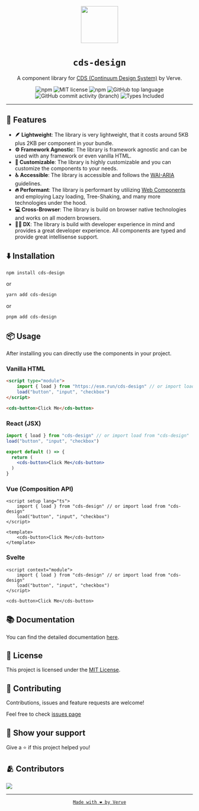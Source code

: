 <div align="center">

<img height="100" src="https://cds-design.github.io/favicon.svg" />

# `cds-design`

A component library for [CDS (Continuum Design System)](https://cds-design.github.io/) by Verve.

![npm](https://img.shields.io/npm/v/cds-design) ![MIT license](https://badgen.net/github/license/cds-design/continuum) ![npm](https://img.shields.io/npm/dt/cds-design) ![GitHub top language](https://img.shields.io/github/languages/top/cds-design/continuum) ![GitHub commit activity (branch)](https://img.shields.io/github/commit-activity/m/cds-design/continuum) ![Types Included](https://badgen.net/npm/types/cds-design)

---

</div>

## 🚀 Features

- **🪶 Lightweight**: The library is very lightweight, that it costs around 5KB plus 2KB per component in your bundle.
- **⚙️ Framework Agnostic**: The library is framework agnostic and can be used with any framework or even vanilla HTML.
- **🔧 Customizable**: The library is highly customizable and you can customize the components to your needs.
- **♿️ Accessible**: The library is accessible and follows the [WAI-ARIA](https://www.w3.org/WAI/standards-guidelines/aria/) guidelines.
- **🔥 Performant**: The library is performant by utilizing [Web Components](https://developer.mozilla.org/en-US/docs/Web/Web_Components) and employing Lazy loading, Tree-Shaking, and many more technologies under the hood.
- **💻 Cross-Browser**: The library is build on browser native technologies and works on all modern browsers.
- **👨‍💻 DX**: The library is build with developer experience in mind and provides a great developer experience. All components are typed and provide great intellisense support.

## ⬇️ Installation

```bash
npm install cds-design
```
or
```bash
yarn add cds-design
```
or
```bash
pnpm add cds-design
```

## 📦 Usage

After installing you can directly use the components in your project.

### Vanilla HTML
```html
<script type="module">
    import { load } from "https://esm.run/cds-design" // or import load from "https://esm.run/cds-design"
    load("button", "input", "checkbox")
</script>

<cds-button>Click Me</cds-button>
```

### React (JSX)
```jsx
import { load } from "cds-design" // or import load from "cds-design"
load("button", "input", "checkbox")

export default () => {
  return (
    <cds-button>Click Me</cds-button>
  )
}
```

### Vue (Composition API)
```vue
<script setup lang="ts">
    import { load } from "cds-design" // or import load from "cds-design"
    load("button", "input", "checkbox")
</script>

<template>
    <cds-button>Click Me</cds-button>
</template>
```

### Svelte
```svelte
<script context="module">
    import { load } from "cds-design" // or import load from "cds-design"
    load("button", "input", "checkbox")
</script>

<cds-button>Click Me</cds-button>
```

## 📚 Documentation

You can find the detailed documentation [here](https://cds-design.github.io/docs).

## 📝 License

This project is licensed under the [MIT License](LICENSE).

## 🤝 Contributing

Contributions, issues and feature requests are welcome!

Feel free to check [issues page](https://github.com/cds-design/continuum/issues)

## 💪 Show your support

Give a ⭐️ if this project helped you!

## 🫂 Contributors

<a href="https://github.com/cds-design/continuum/graphs/contributors">
  <img src="https://contrib.rocks/image?repo=cds-design/continuum" />
</a>

<div align="center">

---

[`Made with ❤️ by Verve`](https://github.com/verve)

</div>
